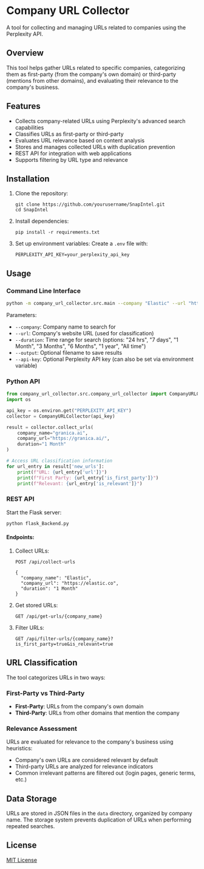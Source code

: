 # Company URL Collector

A tool for collecting and managing URLs related to companies using the Perplexity API.

## Overview

This tool helps gather URLs related to specific companies, categorizing them as first-party (from the company's own domain) or third-party (mentions from other domains), and evaluating their relevance to the company's business.

## Features

- Collects company-related URLs using Perplexity's advanced search capabilities
- Classifies URLs as first-party or third-party
- Evaluates URL relevance based on content analysis
- Stores and manages collected URLs with duplication prevention
- REST API for integration with web applications
- Supports filtering by URL type and relevance

## Installation

1. Clone the repository:
   ```
   git clone https://github.com/yourusername/SnapIntel.git
   cd SnapIntel
   ```

2. Install dependencies:
   ```
   pip install -r requirements.txt
   ```

3. Set up environment variables:
   Create a `.env` file with:
   ```
   PERPLEXITY_API_KEY=your_perplexity_api_key
   ```

## Usage

### Command Line Interface

```bash
python -m company_url_collector.src.main --company "Elastic" --url "https://elastic.co" --duration "1 Month" --output results.json
```

Parameters:
- `--company`: Company name to search for
- `--url`: Company's website URL (used for classification)
- `--duration`: Time range for search (options: "24 hrs", "7 days", "1 Month", "3 Months", "6 Months", "1 year", "All time")
- `--output`: Optional filename to save results
- `--api-key`: Optional Perplexity API key (can also be set via environment variable)

### Python API

```python
from company_url_collector.src.company_url_collector import CompanyURLCollector
import os

api_key = os.environ.get("PERPLEXITY_API_KEY")
collector = CompanyURLCollector(api_key)

result = collector.collect_urls(
    company_name="granica.ai", 
    company_url="https://granica.ai/", 
    duration="1 Month"
)

# Access URL classification information
for url_entry in result['new_urls']:
    print(f"URL: {url_entry['url']}")
    print(f"First Party: {url_entry['is_first_party']}")
    print(f"Relevant: {url_entry['is_relevant']}")
```

### REST API

Start the Flask server:

```bash
python flask_Backend.py
```

#### Endpoints:

1. Collect URLs:
   ```
   POST /api/collect-urls
   
   {
     "company_name": "Elastic",
     "company_url": "https://elastic.co",
     "duration": "1 Month"
   }
   ```

2. Get stored URLs:
   ```
   GET /api/get-urls/{company_name}
   ```

3. Filter URLs:
   ```
   GET /api/filter-urls/{company_name}?is_first_party=true&is_relevant=true
   ```

## URL Classification

The tool categorizes URLs in two ways:

### First-Party vs Third-Party

- **First-Party**: URLs from the company's own domain
- **Third-Party**: URLs from other domains that mention the company

### Relevance Assessment

URLs are evaluated for relevance to the company's business using heuristics:
- Company's own URLs are considered relevant by default
- Third-party URLs are analyzed for relevance indicators
- Common irrelevant patterns are filtered out (login pages, generic terms, etc.)

## Data Storage

URLs are stored in JSON files in the `data` directory, organized by company name. The storage system prevents duplication of URLs when performing repeated searches.

## License

[MIT License](LICENSE)